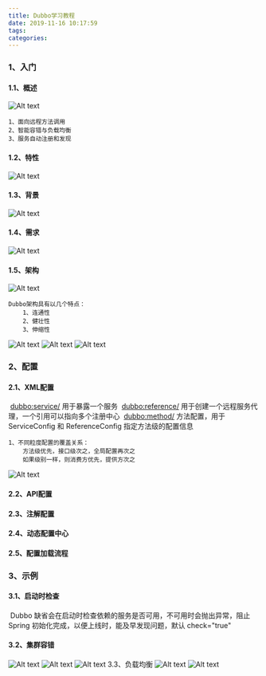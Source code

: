 ```yaml
---
title: Dubbo学习教程
date: 2019-11-16 10:17:59
tags: 
categories: 
---
```

### 1、入门

#### 1.1、概述

![Alt text](https://note-img1.oss-cn-shenzhen.aliyuncs.com/img/1561884629703.png)

	1、面向远程方法调用
	2、智能容错与负载均衡
	3、服务自动注册和发现
#### 1.2、特性

![Alt text](https://note-img1.oss-cn-shenzhen.aliyuncs.com/img/1561884697369.png)

#### 1.3、背景

![Alt text](https://note-img1.oss-cn-shenzhen.aliyuncs.com/img/1561884350074.png)

#### 1.4、需求

![Alt text](https://note-img1.oss-cn-shenzhen.aliyuncs.com/img/1561885049096.png)

#### 1.5、架构

![Alt text](https://note-img1.oss-cn-shenzhen.aliyuncs.com/img/1561885248823.png)
	

	Dubbo架构具有以几个特点：
		1、连通性
		2、健壮性
		3、伸缩性
![Alt text](https://note-img1.oss-cn-shenzhen.aliyuncs.com/img/1561946137725.png)
![Alt text](https://note-img1.oss-cn-shenzhen.aliyuncs.com/img/1561946195759.png)
![Alt text](https://note-img1.oss-cn-shenzhen.aliyuncs.com/img/1561946359968.png)

### 2、配置

#### 2.1、XML配置

​	<dubbo:service/>  用于暴露一个服务
​	<dubbo:reference/> 用于创建一个远程服务代理，一个引用可以指向多个注册中心
​	<dubbo:method/>   方法配置，用于 ServiceConfig 和 ReferenceConfig 指定方法级的配置信息
​	

	1、不同粒度配置的覆盖关系：
		方法级优先，接口级次之，全局配置再次之
		如果级别一样，则消费方优先，提供方次之
![Alt text](https://note-img1.oss-cn-shenzhen.aliyuncs.com/img/1565922716467.png)

#### 2.2、API配置

#### 2.3、注解配置

#### 2.4、动态配置中心

#### 2.5、配置加载流程

### 3、示例

#### 3.1、启动时检查

​	Dubbo 缺省会在启动时检查依赖的服务是否可用，不可用时会抛出异常，阻止 Spring 初始化完成，以便上线时，能及早发现问题，默认 check="true"

#### 3.2、集群容错

![Alt text](https://note-img1.oss-cn-shenzhen.aliyuncs.com/img/1565923556285.png)
![Alt text](https://note-img1.oss-cn-shenzhen.aliyuncs.com/img/1565923612041.png)
![Alt text](https://note-img1.oss-cn-shenzhen.aliyuncs.com/img/1565923621077.png)
3.3、负载均衡
![Alt text](https://note-img1.oss-cn-shenzhen.aliyuncs.com/img/1565923733875.png)
![Alt text](https://note-img1.oss-cn-shenzhen.aliyuncs.com/img/1565923745143.png)